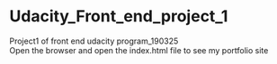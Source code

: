 # Udacity_Front_end_project_1
Project1 of front end udacity program_190325
<br>
Open the browser and open the index.html file to see my portfolio site

